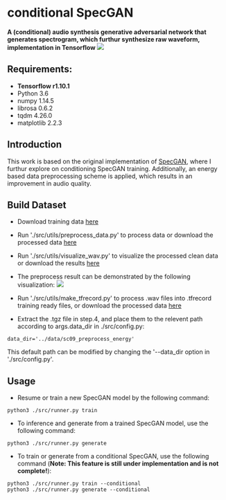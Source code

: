 # conditional SpecGAN
**A (conditional) audio synthesis generative adversarial network that generates spectrogram, which furthur synthesize raw waveform, implementation in Tensorflow**
![](https://github.com/andi611/conditional_SpecGAN_Tensorflow/blob/master/data/model.png)

## Requirements: 
* **Tensorflow r1.10.1**
* Python 3.6
* numpy 1.14.5
* librosa 0.6.2
* tqdm 4.26.0
* matplotlib 2.2.3


## Introduction
This work is based on the original implementation of [SpecGAN](https://github.com/chrisdonahue/wavegan), where I furthur explore on conditioning SpecGAN training. Additionally, an energy based data preprocessing scheme is applied, which results in an improvement in audio quality.


## Build Dataset
* Download training data [here](https://drive.google.com/open?id=102wZsFhhCOhq21UQT0cMH2oscLwyetrf)

* Run './src/utils/preprocess_data.py' to process data or download the processed data [here](https://drive.google.com/file/d/1qyFRsSLI0cxyN10vFZnfcma4THPUulIN/view?usp=sharing)

* Run './src/utils/visualize_wav.py' to visualize the processed clean data or download the results [here](https://drive.google.com/file/d/1vD_ufIBv5H7mCpmivPb5k9sBah2Ine9c/view?usp=sharing)

* The preprocess result can be demonstrated by the following visualization:
![](https://github.com/andi611/conditional_SpecGAN_Tensorflow/blob/master/data/preprocess_demo.jpeg)

* Run './src/utils/make_tfrecord.py' to process .wav files into .tfrecord training ready files, or download the processed data [here](https://drive.google.com/file/d/1h1zJ3SiXafzE0Xn-7JWVeLtSckV3LrVT/view?usp=sharing)

* Extract the .tgz file in step.4, and place them to the relevent path according to args.data_dir in ./src/config.py: 
```
data_dir='../data/sc09_preprocess_energy'
```
This default path can be modified by changing the '--data_dir option in './src/config.py'.


## Usage
* Resume or train a new SpecGAN model by the following command:
```
python3 ./src/runner.py train
```

* To inference and generate from a trained SpecGAN model, use the following command:
```
python3 ./src/runner.py generate
```

* To train or generate from a conditional SpecGAN, use the following command (**Note: This feature is still under implementation and is not complete!**):
```
python3 ./src/runner.py train --conditional
python3 ./src/runner.py generate --conditional
```
